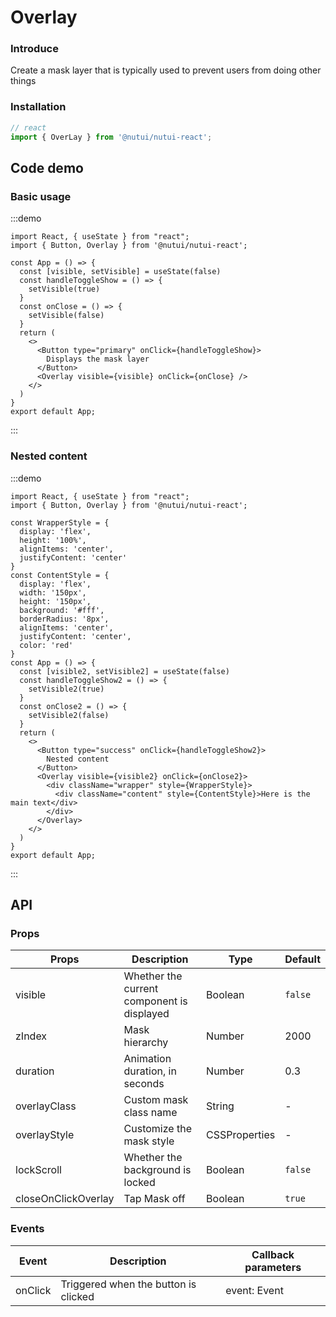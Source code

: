 # Overlay 

### Introduce

Create a mask layer that is typically used to prevent users from doing other things

### Installation


``` ts
// react
import { OverLay } from '@nutui/nutui-react';

```

## Code demo

### Basic usage

:::demo
```tsx
import React, { useState } from "react";
import { Button, Overlay } from '@nutui/nutui-react';

const App = () => {
  const [visible, setVisible] = useState(false)
  const handleToggleShow = () => {
    setVisible(true)
  }
  const onClose = () => {
    setVisible(false)
  }
  return (
    <>
      <Button type="primary" onClick={handleToggleShow}>
        Displays the mask layer
      </Button>
      <Overlay visible={visible} onClick={onClose} />
    </>
  )
}
export default App;
```
:::

### Nested content

:::demo
```tsx
import React, { useState } from "react";
import { Button, Overlay } from '@nutui/nutui-react';

const WrapperStyle = {
  display: 'flex',
  height: '100%',
  alignItems: 'center',
  justifyContent: 'center'
}
const ContentStyle = {
  display: 'flex',
  width: '150px',
  height: '150px',
  background: '#fff',
  borderRadius: '8px',
  alignItems: 'center',
  justifyContent: 'center',
  color: 'red'
}
const App = () => {
  const [visible2, setVisible2] = useState(false)
  const handleToggleShow2 = () => {
    setVisible2(true)
  }
  const onClose2 = () => {
    setVisible2(false)
  }
  return (
    <>
      <Button type="success" onClick={handleToggleShow2}>
        Nested content
      </Button>
      <Overlay visible={visible2} onClick={onClose2}>
        <div className="wrapper" style={WrapperStyle}>
          <div className="content" style={ContentStyle}>Here is the main text</div>
        </div>
      </Overlay>
    </>
  )
}
export default App;
```
:::

## API

### Props

| Props                   | Description             | Type           | Default |
| ---------------------- | ---------------- | -------------- | ------ |
| visible                   | Whether the current component is displayed | Boolean        | `false`  |
| zIndex                | Mask hierarchy         | Number | 2000   |
| duration               | Animation duration, in seconds | Number | 0.3    |
| overlayClass          | Custom mask class name   | String         | -      |
| overlayStyle          | Customize the mask style   | CSSProperties  | -      |
| lockScroll          | Whether the background is locked   | Boolean  | `false`     |
| closeOnClickOverlay | Tap Mask off | Boolean        | `true`   |

### Events

| Event | Description       | Callback parameters     |
| ------ | ---------- | ------------ |
| onClick  | Triggered when the button is clicked | event: Event |
